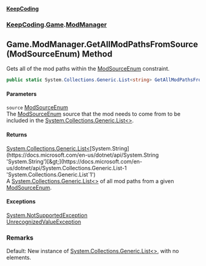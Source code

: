 #### [KeepCoding](index.md 'index')
### [KeepCoding](KeepCoding.md 'KeepCoding').[Game](Game.md 'KeepCoding.Game').[ModManager](Game.ModManager.md 'KeepCoding.Game.ModManager')
## Game.ModManager.GetAllModPathsFromSource(ModSourceEnum) Method
Gets all of the mod paths within the [ModSourceEnum](Game.ModSourceEnum.md 'KeepCoding.Game.ModSourceEnum') constraint.  
```csharp
public static System.Collections.Generic.List<string> GetAllModPathsFromSource(KeepCoding.Game.ModSourceEnum source);
```
#### Parameters
<a name='KeepCoding.Game.ModManager.GetAllModPathsFromSource(KeepCoding.Game.ModSourceEnum).source'></a>
`source` [ModSourceEnum](Game.ModSourceEnum.md 'KeepCoding.Game.ModSourceEnum')  
The [ModSourceEnum](Game.ModSourceEnum.md 'KeepCoding.Game.ModSourceEnum') source that the mod needs to come from to be included in the [System.Collections.Generic.List&lt;&gt;](https://docs.microsoft.com/en-us/dotnet/api/System.Collections.Generic.List-1 'System.Collections.Generic.List`1').
  
#### Returns
[System.Collections.Generic.List&lt;](https://docs.microsoft.com/en-us/dotnet/api/System.Collections.Generic.List-1 'System.Collections.Generic.List`1')[System.String](https://docs.microsoft.com/en-us/dotnet/api/System.String 'System.String')[&gt;](https://docs.microsoft.com/en-us/dotnet/api/System.Collections.Generic.List-1 'System.Collections.Generic.List`1')  
A [System.Collections.Generic.List&lt;&gt;](https://docs.microsoft.com/en-us/dotnet/api/System.Collections.Generic.List-1 'System.Collections.Generic.List`1') of all mod paths from a given [ModSourceEnum](Game.ModSourceEnum.md 'KeepCoding.Game.ModSourceEnum').
#### Exceptions
[System.NotSupportedException](https://docs.microsoft.com/en-us/dotnet/api/System.NotSupportedException 'System.NotSupportedException')  
[UnrecognizedValueException](UnrecognizedValueException.md 'KeepCoding.Internal.UnrecognizedValueException')  
### Remarks
Default: New instance of [System.Collections.Generic.List&lt;&gt;](https://docs.microsoft.com/en-us/dotnet/api/System.Collections.Generic.List-1 'System.Collections.Generic.List`1'), with no elements.  
